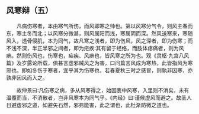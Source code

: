 ## 风寒辩（五）


&emsp;&emsp;凡病伤寒者，本由寒气所伤，而风即寒之帅也。第以风寒分气令，则风主春而东，寒主冬而北；以风寒分微甚，则风属阳而浅，寒属阴而深。然风送寒来，寒随风入，透骨侵肌，本为同气，故凡寒之浅者，即为伤风，风之深者，即为伤寒；而不浅不深，半正半邪之间者，即为疟疾∶其有留于经络，而肢体疼痛者，则为风痹。然则伤风也，伤寒也，疟疾、风痹也，皆风寒之所为也。观《灵枢·九宫八风篇》及岁露论所载，俱甚言虚邪贼风之为害，口问篇言风成为寒热，此皆指风为寒邪也。即如冬伤于寒者，宜乎其为伤寒也，若春夏秋三时之感冒，则孰非因寒，亦孰非因风而入之。

&emsp;&emsp;故仲景曰∶凡伤寒之病，多从风寒得之，始因表中风寒，入里则不消矣，未有温覆而当，不消散者，岂非风寒本为同气乎。《内经》曰∶谨候虚风而避之。故圣人日避虚邪之道，如避矢石然，邪弗能害，此之谓也，此杜渐防微之道也。

